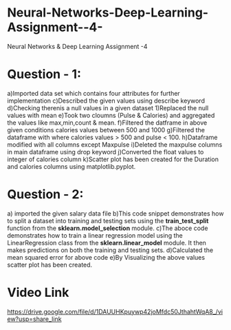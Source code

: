 # Neural-Networks-Deep-Learning-Assignment--4-
Neural Networks &amp; Deep Learning Assignment -4 

# Question - 1:
a)Imported data set which contains four attributes for further implementation
c)Described the given values using describe keyword
d)Checking therenis a null values in a given dataset
1)Replaced the null values with mean
e)Took two cloumns (Pulse & Calories) and aggregated the values like max,min,count & mean.
f)Filtered the datframe in above given conditions calories values between 500 and 1000
g)Filtered the dataframe with where calories values > 500 and pulse < 100.
h)Dataframe modified with all columns except Maxpulse 
i)Deleted the maxpulse columns in main dataframe using drop keyword
j)Converted the float values to integer of calories column
k)Scatter plot has been created for the Duration and calories columns using matplotlib.pyplot.

# Question - 2:
a) imported the given salary data file
b)This code snippet demonstrates how to split a dataset into training and testing sets using the **train_test_split** function from the **sklearn.model_selection** module.
c)The aboce code demonstrates how to train a linear regression model using the LinearRegression class from the **sklearn.linear_model** module. It then makes predictions on both the training and testing sets.
d)Calculated the mean squared error for above code
e)By Visualizing the above values scatter plot has been created.

# Video Link
https://drive.google.com/file/d/1DAUUHKpuywp42joMfdc50JthahtWqA8_/view?usp=share_link
